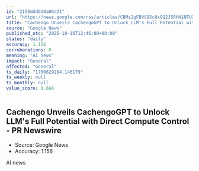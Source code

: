 ```yaml
---
id: "2159ddd619a06d21"
url: "https://news.google.com/rss/articles/CBMi2gFBVV95cUxQQ2J5RHN1NTU2aDBQOGEzcjZkRWRmYWpVUjR4bjJKRHAyNlI5SVFhdXJzZVEwMFhQeFhZcDh6UTdSOUQzc1dwdmtxcEw5eVZ4WHhYd2szTHNNNklJS0dLb2VYUXdBdFlMMDgzVkQwTVFuYm9uc1pnT3l2S2dNaW9zVnhzZ01ONlhCNVUwV3U2MzljUDNOSkhTY3F2bjVwUEVtUjVrWmhJT1lFTHZ1bkk3bzdOaUsycGhabGd0U3Z2Z1BUbkdpWUIyb0NFNlR6N1RyVVRVZkx5V0ltZw?oc=5"
title: "Cachengo Unveils CachengoGPT to Unlock LLM's Full Potential with Direct Compute Control - PR Newswire"
source: "Google News"
published_utc: "2025-10-16T12:46:00+00:00"
status: "daily"
accuracy: 1.156
corroborations: 0
meaning: "AI news"
impact: "General"
affected: "General"
ts_daily: "1760629294.146179"
ts_weekly: null
ts_monthly: null
value_score: 0.666
---
```

## Cachengo Unveils CachengoGPT to Unlock LLM's Full Potential with Direct Compute Control - PR Newswire

- Source: Google News
- Accuracy: 1.156

AI news
